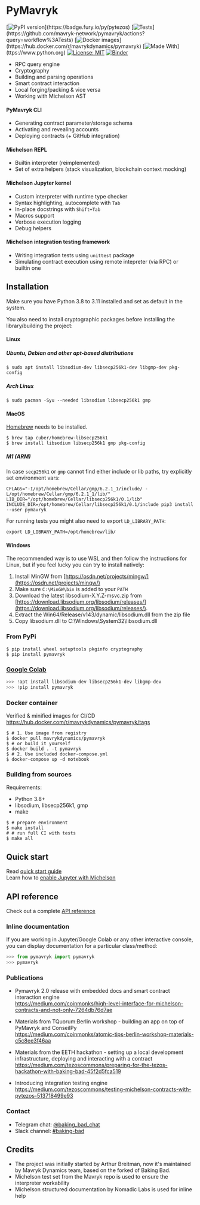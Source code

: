 # PyMavryk

[![PyPI version](https://badge.fury.io/py/pytezos.svg?)](https://badge.fury.io/py/pytezos)
[![Tests](https://github.com/mavryk-network/pymavryk/workflows/Tests/badge.svg?)](https://github.com/mavryk-network/pymavryk/actions?query=workflow%3ATests)
[![Docker images](https://github.com/mavryk-network/pymavryk/workflows/Dockerhub/badge.svg?)](https://hub.docker.com/r/mavrykdynamics/pymavryk)
[![Made With](https://img.shields.io/badge/made%20with-python-blue.svg?)](ttps://www.python.org)
[![License: MIT](https://img.shields.io/badge/License-MIT-yellow.svg)](https://opensource.org/licenses/MIT)
[![Binder](https://mybinder.org/badge_logo.svg)](https://mybinder.org/v2/gh/baking-bad/pytezos/master?filepath=michelson_quickstart.ipynb)


* RPC query engine
* Cryptography
* Building and parsing operations
* Smart contract interaction
* Local forging/packing & vice versa
* Working with Michelson AST

#### PyMavryk CLI
* Generating contract parameter/storage schema
* Activating and revealing accounts
* Deploying contracts (+ GitHub integration)

#### Michelson REPL
* Builtin interpreter (reimplemented)
* Set of extra helpers (stack visualization, blockchain context mocking)

#### Michelson Jupyter kernel
* Custom interpreter with runtime type checker
* Syntax highlighting, autocomplete with `Tab`
* In-place docstrings with `Shift+Tab`
* Macros support
* Verbose execution logging
* Debug helpers

#### Michelson integration testing framework
* Writing integration tests using `unittest` package
* Simulating contract execution using remote intepreter (via RPC) or builtin one


## Installation

Make sure you have Python 3.8 to 3.11 installed and set as default in the system.  

You also need to install cryptographic packages before installing the library/building the project:

#### Linux

##### Ubuntu, Debian and other apt-based distributions
```shell
$ sudo apt install libsodium-dev libsecp256k1-dev libgmp-dev pkg-config
```

##### Arch Linux
```shell
$ sudo pacman -Syu --needed libsodium libsecp256k1 gmp
```
#### MacOS

[Homebrew](https://brew.sh/) needs to be installed.
```shell
$ brew tap cuber/homebrew-libsecp256k1
$ brew install libsodium libsecp256k1 gmp pkg-config
```

##### M1 (ARM)

In case `secp256k1` or `gmp` cannot find either include or lib paths, try explicitly set environment vars:
```
CFLAGS="-I/opt/homebrew/Cellar/gmp/6.2.1_1/include/ -L/opt/homebrew/Cellar/gmp/6.2.1_1/lib/" LIB_DIR="/opt/homebrew/Cellar/libsecp256k1/0.1/lib" INCLUDE_DIR=/opt/homebrew/Cellar/libsecp256k1/0.1/include pip3 install --user pymavryk
```

For running tests you might also need to export `LD_LIBRARY_PATH`:
```
export LD_LIBRARY_PATH=/opt/homebrew/lib/
```

#### Windows

The recommended way is to use WSL and then follow the instructions for Linux,
but if you feel lucky you can try to install natively:

1. Install MinGW from [https://osdn.net/projects/mingw/](https://osdn.net/projects/mingw/)
2. Make sure `C:\MinGW\bin` is added to your `PATH`
3. Download the latest libsodium-X.Y.Z-msvc.zip from [https://download.libsodium.org/libsodium/releases/](https://download.libsodium.org/libsodium/releases/).
4. Extract the Win64/Release/v143/dynamic/libsodium.dll from the zip file
5. Copy libsodium.dll to C:\Windows\System32\libsodium.dll

### From PyPi

```shell
$ pip install wheel setuptools pkginfo cryptography
$ pip install pymavryk
```

### [Google Colab](https://colab.research.google.com)

`````python
>>> !apt install libsodium-dev libsecp256k1-dev libgmp-dev
>>> !pip install pymavryk
`````

### Docker container
Verified & minified images for CI/CD https://hub.docker.com/r/mavrykdynamics/pymavryk/tags
```shell
$ # 1. Use image from registry
$ docker pull mavrykdynamics/pymavryk
$ # or build it yourself
$ docker build . -t pymavryk
$ # 2. Use included docker-compose.yml
$ docker-compose up -d notebook
```

### Building from sources

Requirements:
* Python 3.8+
* libsodium, libsecp256k1, gmp
* make

```shell
$ # prepare environment
$ make install
# # run full CI with tests
$ make all
```

## Quick start
Read [quick start guide](https://pymavryk.mavryk.org/quick_start.html)  
Learn how to [enable Jupyter with Michelson](./src/michelson_kernel/README.md)

## API reference
Check out a complete [API reference](https://pymavryk.mavryk.org/contents.html)

### Inline documentation
If you are working in Jupyter/Google Colab or any other interactive console, 
you can display documentation for a particular class/method:

```python
>>> from pymavryk import pymavryk
>>> pymavryk
```

### Publications

* Pymavryk 2.0 release with embedded docs and smart contract interaction engine  
https://medium.com/coinmonks/high-level-interface-for-michelson-contracts-and-not-only-7264db76d7ae

* Materials from TQuorum:Berlin workshop - building an app on top of PyMavryk and ConseilPy  
https://medium.com/coinmonks/atomic-tips-berlin-workshop-materials-c5c8ee3f46aa

* Materials from the EETH hackathon - setting up a local development infrastructure, deploying and interacting with a contract  
https://medium.com/tezoscommons/preparing-for-the-tezos-hackathon-with-baking-bad-45f2d5fca519

* Introducing integration testing engine  
https://medium.com/tezoscommons/testing-michelson-contracts-with-pytezos-513718499e93

### Contact
* Telegram chat: [@baking_bad_chat](https://t.me/baking_bad_chat)
* Slack channel: [#baking-bad](https://tezos-dev.slack.com/archives/CV5NX7F2L)

## Credits
* The project was initially started by Arthur Breitman, now it's maintained by Mavryk Dynamics team, based on the forked of Baking Bad.
* Michelson test set from the Mavryk repo is used to ensure the interpreter workability
* Michelson structured documentation by Nomadic Labs is used for inline help

